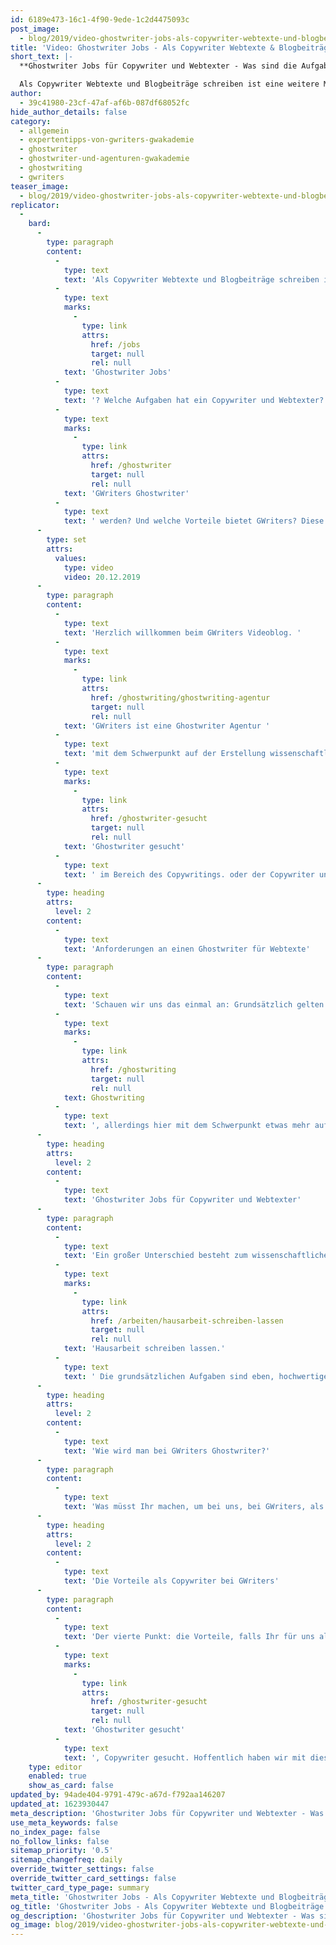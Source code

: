 ```yaml
---
id: 6189e473-16c1-4f90-9ede-1c2d4475093c
post_image:
  - blog/2019/video-ghostwriter-jobs-als-copywriter-webtexte-und-blogbeitraege-schreiben/ghostwriter-jobs-ClassicThumbnail.png
title: 'Video: Ghostwriter Jobs - Als Copywriter Webtexte & Blogbeiträge schreiben'
short_text: |-
  **Ghostwriter Jobs für Copywriter und Webtexter - Was sind die Aufgaben und Anforderungen an Ghostwriter bei GWriters? Erfahren Sie jetzt hier mehr!**

  Als Copywriter Webtexte und Blogbeiträge schreiben ist eine weitere Möglichkeit, als Ghostwriter bei GWriters ein Nebeneinkommen zu verdienen. Welches sind die Anforderungen in solchen Ghostwriter Jobs? Welche Aufgaben hat ein Copywriter und Webtexter? Wie kann man bei GWriters Ghostwriter werden? Und welche Vorteile bietet GWriters? Diese und weitere Fragen beantworten wir in unserem Video...
author:
  - 39c41980-23cf-47af-af6b-087df68052fc
hide_author_details: false
category:
  - allgemein
  - expertentipps-von-gwriters-gwakademie
  - ghostwriter
  - ghostwriter-und-agenturen-gwakademie
  - ghostwriting
  - gwriters
teaser_image:
  - blog/2019/video-ghostwriter-jobs-als-copywriter-webtexte-und-blogbeitraege-schreiben/ghostwriter-jobs-ClassicThumbnail.png
replicator:
  -
    bard:
      -
        type: paragraph
        content:
          -
            type: text
            text: 'Als Copywriter Webtexte und Blogbeiträge schreiben ist eine weitere Möglichkeit, als Ghostwriter bei GWriters ein Nebeneinkommen zu verdienen. Welches sind die Anforderungen in solchen '
          -
            type: text
            marks:
              -
                type: link
                attrs:
                  href: /jobs
                  target: null
                  rel: null
            text: 'Ghostwriter Jobs'
          -
            type: text
            text: '? Welche Aufgaben hat ein Copywriter und Webtexter? Wie kann man bei '
          -
            type: text
            marks:
              -
                type: link
                attrs:
                  href: /ghostwriter
                  target: null
                  rel: null
            text: 'GWriters Ghostwriter'
          -
            type: text
            text: ' werden? Und welche Vorteile bietet GWriters? Diese und weitere Fragen beantworten wir in unserem Video.'
      -
        type: set
        attrs:
          values:
            type: video
            video: 20.12.2019
      -
        type: paragraph
        content:
          -
            type: text
            text: 'Herzlich willkommen beim GWriters Videoblog. '
          -
            type: text
            marks:
              -
                type: link
                attrs:
                  href: /ghostwriting/ghostwriting-agentur
                  target: null
                  rel: null
            text: 'GWriters ist eine Ghostwriter Agentur '
          -
            type: text
            text: 'mit dem Schwerpunkt auf der Erstellung wissenschaftlicher Texte. Allerdings haben wir bei GWriters auch noch andere Bereiche in denen wir Ghostwriter für unsere Kunden gezielt einsetzen. Demnach heißt unser heutiges Video: "Ghostwriter Jobs – als Copywriter Blogbeiträge und Webtexte schreiben“. Wir schauen also, wo ist ein '
          -
            type: text
            marks:
              -
                type: link
                attrs:
                  href: /ghostwriter-gesucht
                  target: null
                  rel: null
            text: 'Ghostwriter gesucht'
          -
            type: text
            text: ' im Bereich des Copywritings. oder der Copywriter und Webtexte. Dazu schauen wir uns einmal an, welche besonderen Anforderungen es an einen Ghostwriter für Webtexte gibt, welche Aufgaben es für Copywriter und für Webtexter gibt, was man machen muss, um sich bei GWriters zu bewerben, und im letzten Schritt schauen wir uns einmal an, welche Vorteile auch Ihr für uns als Ghostwriter habt, im Bereich Copywriting oder im Bereich der Blogartikel zu schreiben.'
      -
        type: heading
        attrs:
          level: 2
        content:
          -
            type: text
            text: 'Anforderungen an einen Ghostwriter für Webtexte'
      -
        type: paragraph
        content:
          -
            type: text
            text: 'Schauen wir uns das einmal an: Grundsätzlich gelten natürlich ähnliche Anforderungen wie beim akademischen '
          -
            type: text
            marks:
              -
                type: link
                attrs:
                  href: /ghostwriting
                  target: null
                  rel: null
            text: Ghostwriting
          -
            type: text
            text: ', allerdings hier mit dem Schwerpunkt etwas mehr auf Kreativität und etwas mehr auf die Eigenorganisation. Grundsätzlich ist es wichtig, dass ein Ghostwriter, gerade für Webtexte, eigenständig recherchieren kann, sich eigenständig organisieren kann, einen ansprechenden Schreibstil hat, der nicht zu formal ist, sondern den Leser mitnimmt und eben die Besucher, für die der Content erstellt wird, eben auch auf der entsprechenden Webseite hält. Wie gerade gesagt, der Ghostwriter muss selbst organisiert sein und muss selbst organisiert eben online Texte schreiben und zur Verfügung stellen können.'
      -
        type: heading
        attrs:
          level: 2
        content:
          -
            type: text
            text: 'Ghostwriter Jobs für Copywriter und Webtexter'
      -
        type: paragraph
        content:
          -
            type: text
            text: 'Ein großer Unterschied besteht zum wissenschaftlichen Ghostwriting, bei dem sich Kunden bspw. eine Mustervorlage für Ihre '
          -
            type: text
            marks:
              -
                type: link
                attrs:
                  href: /arbeiten/hausarbeit-schreiben-lassen
                  target: null
                  rel: null
            text: 'Hausarbeit schreiben lassen.'
          -
            type: text
            text: ' Die grundsätzlichen Aufgaben sind eben, hochwertigen Content zu erstellen, hochwertige Blogbeiträge, zum Beispiel, zu erstellen, aber natürlich auch statische Seiten mit hochwertigen Content zu füllen. Natürlich muss das ganze auch keywordoptimiert werden. Das liegt dann eben am Auftraggeber, der Euch als Ghostwriter für Web- und Blogtexte oder für das Copywriting eben beauftragen möchte. Ihr solltet eben auch in der Lage sein, durch keywordoptimierte Texte das Ranking und die Auffindbarkeit in einem ganzheitlichen Konzept für den Kunden eben als gegeben herzustellen im Text. Natürlich erstellt Ihr dieses Konzept nicht selber, sondern arbeitet in der Regel mit interdisziplinären Teams zusammen, was die ganze Arbeit auch noch einmal etwas spannender macht. Und Ihr solltet in der Lage sein auch hochwertigen Content, der bereits vorhanden ist, noch weiter aufzuwerten oder eben gegebenenfalls an neue Keywordstrukturen anzupassen.'
      -
        type: heading
        attrs:
          level: 2
        content:
          -
            type: text
            text: 'Wie wird man bei GWriters Ghostwriter?'
      -
        type: paragraph
        content:
          -
            type: text
            text: 'Was müsst Ihr machen, um bei uns, bei GWriters, als Copywriter für unsere Auftraggeber zu arbeiten? Nun, das ist eigentlich recht trivial, deswegen gibt es da auch nicht ganz so viele Punkte zu. Ihr schickt uns einfach Eure Bewerbung und schreibt mit dazu, dass Ihr als Blogautor oder Copywriter arbeiten möchtet und eben auf der Suche nach solchen Aufträgen seid. Ihr schickt uns natürlich alle Eure Projekte, die Ihr schon geleistet habt, schickt uns alles mit, wo wir sehen können, welche Erfahrungen Ihr habt. Das Ganze wird dann von uns geprüft und dann schauen wir eben, ob wir zusammen kommen. Es gibt natürlich auch Kriterien für die Autorenwahl. Wir schauen natürlich, dass wir für die meisten Projekte auch möglichst erfahrene Copywriter und Texter einsetzen, aber nichtsdestotrotz bekommt natürlich jeder bei uns eine Chance. Jemand, der komplett neu ist in dem Thema, darf sich natürlich auch gerne beweisen und uns Mustertexte schicken oder vielleicht uns überzeugen mit einem eigenen Blog, der schon mal erstellt wurde. Da lassen wir uns überraschen. Auf jeden Fall werden alle Eure Unterlagen individuell geprüft und Ihr bekommt natürlich auch eine entsprechende Rückmeldung von uns.'
      -
        type: heading
        attrs:
          level: 2
        content:
          -
            type: text
            text: 'Die Vorteile als Copywriter bei GWriters'
      -
        type: paragraph
        content:
          -
            type: text
            text: 'Der vierte Punkt: die Vorteile, falls Ihr für uns als Copywriter arbeiten möchtet und könnt. Dadurch, dass es darum geht online Texte zu schreiben, was der Job grundsätzlich mit sich bringt, habt Ihr natürlich absolute zeitliche Flexibilität und seid nur an die Zeiten im Rahmen der einzelnen Projekte gebunden. Da solltet Ihr natürlich auch, und da kommen wir noch mal ganz kurz an die Anforderung, auch immer pünktlich sein, das ist ganz, ganz wichtig, aber im Endeffekt habt Ihr eine große zeitliche Flexibilität und könnt Euch die Arbeit einteilen. Weiterhin ist es natürlich ein attraktiver Nebenverdienst. Es gibt viele Menschen, die begabt sind im Schreiben und einen äußerst ansprechenden Schreibstil haben, die Leute mitnehmen können, die allerdings einen anderen Job haben, vielleicht Vollzeit arbeiten und den nicht aufgeben wollen. Auch diese Personen haben natürlich die Möglichkeit durch eine Zusammenarbeit mit uns und unseren Auftraggebern, in dem Bereich Copywriting, zusammenzuarbeiten und somit einen ordentlichen Nebenverdienst aufzubauen. Weiterhin handelt es sich immer um abwechselnde Beiträge, also Ihr arbeitet nie an dem gleichen Thema, dadurch ist das ganze natürlich auch äußerst interessant und bietet Euch auch die Möglichkeit Euch in verschiedensten Bereichen weiterzuentwickeln. Deshalb wir sagen, '
          -
            type: text
            marks:
              -
                type: link
                attrs:
                  href: /ghostwriter-gesucht
                  target: null
                  rel: null
            text: 'Ghostwriter gesucht'
          -
            type: text
            text: ', Copywriter gesucht. Hoffentlich haben wir mit diesem Video auch einige von Euch erreicht und somit gefunden und freuen uns, dass Ihr auch diesmal wieder mit dabei wart.'
    type: editor
    enabled: true
    show_as_card: false
updated_by: 94ade404-9791-479c-a67d-f792aa146207
updated_at: 1623930447
meta_description: 'Ghostwriter Jobs für Copywriter und Webtexter - Was sind die Aufgaben und Anforderungen an Ghostwriter bei GWriters? Erfahren Sie jetzt hier mehr!'
use_meta_keywords: false
no_index_page: false
no_follow_links: false
sitemap_priority: '0.5'
sitemap_changefreq: daily
override_twitter_settings: false
override_twitter_card_settings: false
twitter_card_type_page: summary
meta_title: 'Ghostwriter Jobs - Als Copywriter Webtexte und Blogbeiträge schreiben'
og_title: 'Ghostwriter Jobs - Als Copywriter Webtexte und Blogbeiträge schreiben'
og_description: 'Ghostwriter Jobs für Copywriter und Webtexter - Was sind die Aufgaben und Anforderungen an Ghostwriter bei GWriters? Erfahren Sie jetzt hier mehr!'
og_image: blog/2019/video-ghostwriter-jobs-als-copywriter-webtexte-und-blogbeitraege-schreiben/ghostwriter-jobs-ClassicThumbnail.png
---
```

